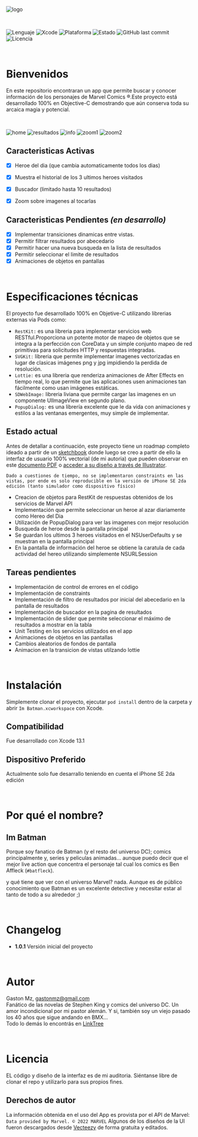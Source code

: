 
<p>&nbsp;</p>

![logo](http://gastonmz.com/imbatman/logo.png)

<p>&nbsp;</p>

![Lenguaje](https://img.shields.io/badge/Lenguaje-Objective--C-orange)
![Xcode](https://img.shields.io/badge/Xcode-13.1-blue)
![Plataforma](https://img.shields.io/badge/Plataforma-iOS-8E64B0)
![Estado](https://img.shields.io/badge/Estado%20del%20desarrollo-60&#37;-yellow)
![GitHub last commit](https://img.shields.io/github/last-commit/gastonmz/imbatman?label=Ultima%20actualizacion)
![Licencia](https://img.shields.io/badge/Licencia-Libre-lightgray)

<p>&nbsp;</p>

# Bienvenidos

En este repositorio encontraran un app que permite buscar y conocer información de los personajes de Marvel Comics &reg;.Este proyecto está desarrollado 100% en Objective-C demostrando que aún conserva toda su arcaica magia y potencial.

<p>&nbsp;</p>

![home](http://gastonmz.com/imbatman/home.png)
![resultados](http://gastonmz.com/imbatman/resultados.png)
![info](http://gastonmz.com/imbatman/info.png)
![zoom1](http://gastonmz.com/imbatman/zoom1.png)
![zoom2](http://gastonmz.com/imbatman/zoom2.png)
<!-- 
<img align="left" src="https://github.com/Orderella/PopupDialog/blob/master/Assets/PopupDialog01.gif?raw=true" width="300">
<img src="https://github.com/Orderella/PopupDialog/blob/master/Assets/PopupDialog02.gif?raw=true" width="300">
<img align="left" src="https://github.com/Orderella/PopupDialog/blob/master/Assets/PopupDialog03.gif?raw=true" width="300">
<img src="https://github.com/Orderella/PopupDialog/blob/master/Assets/PopupDialogDark01.png?raw=true" width="300">

<p>&nbsp;</p>
-->
## Caracteristicas Activas

- [x] Heroe del dia (que cambia automaticamente todos los dias)
- [x] Muestra el historial de los 3 ultimos heroes visitados
- [x] Buscador (limitado hasta 10 resultados)
- [x] Zoom sobre imagenes al tocarlas


## Caracteristicas Pendientes _(en desarrollo)_

- [x] Implementar transiciones dinamicas entre vistas.
- [x] Permitir filtrar resultados por abecedario
- [x] Permitir hacer una nueva busqueda en la lista de resultados
- [x] Permitir seleccionar el limite de resultados
- [x] Animaciones de objetos en pantallas

<p>&nbsp;</p>

# Especificaciones técnicas

El proyecto fue desarrollado 100% en Objetive-C utilizando librerias externas via Pods como:
- `RestKit:` es una libreria para implementar servicios web RESTful.Proporciona un potente motor de mapeo de objetos que se integra a la perfección con CoreData y un simple conjunto mapeo de red primitivas para solicitudes HTTP y respuestas integradas.
- `SVGKit:` libreria que permite implementar imagenes vectorizadas en lugar de clasicas imágenes png y jpg impidiendo la perdida de resolución.
- `Lottie:` es una libreria que renderiza animaciones de After Effects en tiempo real, lo que permite que las aplicaciones usen animaciones tan fácilmente como usan imágenes estáticas.
- `SDWebImage:` libreria liviana que permite cargar las imagenes en un componente UIImageView en segundo plano.
- `PopupDialog:` es una librería excelente que le da vida con animaciones y estilos a las ventanas emergentes, muy simple de implementar.


## Estado actual

Antes de detallar a continuación, este proyecto tiene un roadmap completo ideado a partir de un [sketchbook][sketch-link] donde luego se creo a partir de ello la interfaz de usuario 100% vectorial (de mi autoria) que pueden observar en este [documento PDF][pdf-link] o [acceder a su diseño a través de Illustrator][ai-link].

`Dado a cuestiones de tiempo, no se implementaron constraints en las vistas, por ende es solo reproducible en la versión de iPhone SE 2da edición (tanto simulador como dispositivo físico)`

- Creacion de objetos para RestKit de respuestas obtenidos de los servicios de Marvel API
- Implementación que permite seleccionar un heroe al azar diariamente como Hereo del Dia
- Utilización de PopupDialog para ver las imagenes con mejor resolución
- Busqueda de heroe desde la pantalla principal
- Se guardan los ultimos 3 heroes visitados en el NSUserDefaults y se muestran en la pantalla principal
- En la pantalla de información del heroe se obtiene la caratula de cada actividad del hereo utilizando simplemente NSURLSession

[sketch-link]: https://github.com/gastonmz/imbatman/blob/main/Diseños%20UI/Im%20Batman%20-%20wireframe.sketch
[pdf-link]: https://github.com/gastonmz/imbatman/blob/main/Diseños%20UI/Im%20Batman%20-%20Interface%20de%20Usuario.pdf
[ai-link]: https://github.com/gastonmz/imbatman/blob/main/Diseños%20UI/Im%20Batman%20-%20Interface%20de%20Usuario.ai

## Tareas pendientes
- Implementación de control de errores en el código 
- Implementación de constraints
- Implementación de filtro de resultados por inicial del abecedario en la pantalla de resultados
- Implementación de buscador en la pagina de resultados
- Implementación de slider que permite seleccionar el máximo de resultados a mostrar en la tabla 
- Unit Testing en los servicios utilizados en el app
- Animaciones de objetos en las pantallas
- Cambios aleatorios de fondos de pantalla
- Animacion en la transicion de vistas utilzando lottie

<p>&nbsp;</p>

# Instalación

Simplemente clonar el proyecto, ejecutar `pod install` dentro de la carpeta y abrir `Im Batman.xcworkspace` con Xcode.

## Compatibilidad

 Fue desarrollado con Xcode 13.1

 
## Dispositivo Preferido

Actualmente solo fue desarrallo teniendo en cuenta el iPhone SE 2da edición

<p>&nbsp;</p>

# Por qué el nombre?

## Im Batman

Porque soy fanatico de Batman (y el resto del universo DC); comics principalmente y, series y peliculas animadas... aunque puedo decir que el mejor live action que concentra el personaje tal cual los comics es Ben Affleck (`#batfleck`). 

y qué tiene que ver con el universo Marvel? nada. Aunque es de público conocimiento que Batman es un excelente detective y necesitar estar al tanto de todo a su alrededor ;)

<p>&nbsp;</p>


# Changelog
* **1.0.1**  Versión inicial del proyecto

<p>&nbsp;</p>

# Autor

Gaston Mz, gastonmz@gmail.com
<br/>
Fanático de las novelas de Stephen King y comics del universo DC. Un amor incondicional por mi pastor alemán. Y si, también soy un viejo pasado los 40 años que sigue andando en BMX... 
<br />
Todo lo demás lo encontrás en [LinkTree](https://linktr.ee/gastonmz)
<p>&nbsp;</p>


# Licencia

EL código y diseño de la interfaz es de mi auditoria. Siéntanse libre de clonar el repo y utilizarlo para sus propios fines.

## Derechos de autor

La información obtenida en el uso del App es provista por el API de Marvel:
`Data provided by Marvel. © 2022 MARVEL`
Algunos de los diseños de la UI fueron descargados desde [Vecteezy](https://vecteezy.com)
de forma gratuita y editados. 

